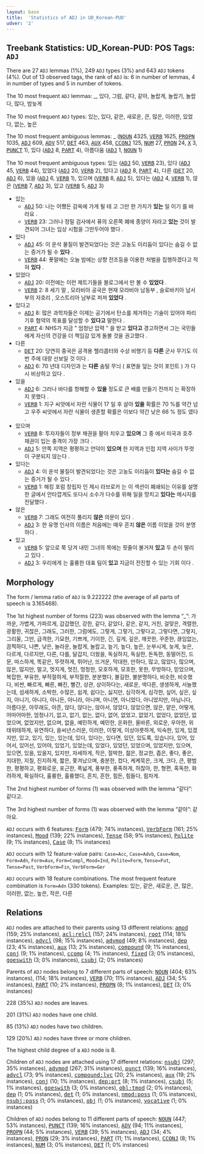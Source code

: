 ```yaml
---
layout: base
title:  'Statistics of ADJ in UD_Korean-PUD'
udver: '2'
---
```


## Treebank Statistics: UD_Korean-PUD: POS Tags: `ADJ`

There are 27 `ADJ` lemmas (1%), 249 `ADJ` types (3%) and 643 `ADJ` tokens (4%).
Out of 13 observed tags, the rank of `ADJ` is: 6 in number of lemmas, 4 in number of types and 5 in number of tokens.

The 10 most frequent `ADJ` lemmas: _, 있다, 그럼, 같다, 같아, 놀랍게, 놀랍기, 놀랍다, 많다, 밤늦게

The 10 most frequent `ADJ` types:  있는, 있다, 같은, 새로운, 큰, 많은, 이러한, 있었다, 없는, 높은

The 10 most frequent ambiguous lemmas: _ (<tt><a href="ko_pud-pos-NOUN.html">NOUN</a></tt> 4325, <tt><a href="ko_pud-pos-VERB.html">VERB</a></tt> 1625, <tt><a href="ko_pud-pos-PROPN.html">PROPN</a></tt> 1035, <tt><a href="ko_pud-pos-ADJ.html">ADJ</a></tt> 609, <tt><a href="ko_pud-pos-ADV.html">ADV</a></tt> 517, <tt><a href="ko_pud-pos-DET.html">DET</a></tt> 463, <tt><a href="ko_pud-pos-AUX.html">AUX</a></tt> 458, <tt><a href="ko_pud-pos-CCONJ.html">CCONJ</a></tt> 125, <tt><a href="ko_pud-pos-NUM.html">NUM</a></tt> 27, <tt><a href="ko_pud-pos-PRON.html">PRON</a></tt> 24, <tt><a href="ko_pud-pos-X.html">X</a></tt> 3, <tt><a href="ko_pud-pos-PUNCT.html">PUNCT</a></tt> 1), 있다 (<tt><a href="ko_pud-pos-ADJ.html">ADJ</a></tt> 8, <tt><a href="ko_pud-pos-PART.html">PART</a></tt> 4), 아름다움 (<tt><a href="ko_pud-pos-ADJ.html">ADJ</a></tt> 1, <tt><a href="ko_pud-pos-NOUN.html">NOUN</a></tt> 1)

The 10 most frequent ambiguous types:  있는 (<tt><a href="ko_pud-pos-ADJ.html">ADJ</a></tt> 50, <tt><a href="ko_pud-pos-VERB.html">VERB</a></tt> 23), 있다 (<tt><a href="ko_pud-pos-ADJ.html">ADJ</a></tt> 45, <tt><a href="ko_pud-pos-VERB.html">VERB</a></tt> 44), 있었다 (<tt><a href="ko_pud-pos-ADJ.html">ADJ</a></tt> 20, <tt><a href="ko_pud-pos-VERB.html">VERB</a></tt> 2), 있다고 (<tt><a href="ko_pud-pos-ADJ.html">ADJ</a></tt> 8, <tt><a href="ko_pud-pos-PART.html">PART</a></tt> 4), 다른 (<tt><a href="ko_pud-pos-DET.html">DET</a></tt> 20, <tt><a href="ko_pud-pos-ADJ.html">ADJ</a></tt> 6), 있을 (<tt><a href="ko_pud-pos-ADJ.html">ADJ</a></tt> 6, <tt><a href="ko_pud-pos-VERB.html">VERB</a></tt> 1), 있으며 (<tt><a href="ko_pud-pos-VERB.html">VERB</a></tt> 8, <tt><a href="ko_pud-pos-ADJ.html">ADJ</a></tt> 5), 있다는 (<tt><a href="ko_pud-pos-ADJ.html">ADJ</a></tt> 4, <tt><a href="ko_pud-pos-VERB.html">VERB</a></tt> 1), 않은 (<tt><a href="ko_pud-pos-VERB.html">VERB</a></tt> 7, <tt><a href="ko_pud-pos-ADJ.html">ADJ</a></tt> 3), 있고 (<tt><a href="ko_pud-pos-VERB.html">VERB</a></tt> 5, <tt><a href="ko_pud-pos-ADJ.html">ADJ</a></tt> 3)


* 있는
  * <tt><a href="ko_pud-pos-ADJ.html">ADJ</a></tt> 50: 나는 어쨌든 감옥에 가게 될 테 고 그만 한 가치가 <b>있는</b> 일 이기 를 바라요 .
  * <tt><a href="ko_pud-pos-VERB.html">VERB</a></tt> 23: 그러나 정밀 검사에서 퓨의 오른쪽 폐에 종양이 자라고 <b>있는</b> 것이 발견되어 그녀는 임상 시험을 그만두어야 했다 .
* 있다
  * <tt><a href="ko_pud-pos-ADJ.html">ADJ</a></tt> 45: 이 운석 물질이 발견되었다는 것은 고농도 이리듐이 있다는 숨길 수 없는 증거가 될 수 <b>있다</b> .
  * <tt><a href="ko_pud-pos-VERB.html">VERB</a></tt> 44: 푯말에는 오늘 밤에는 상향 전조등을 이용한 처벌을 집행하겠다고 적혀 <b>있다</b> .
* 있었다
  * <tt><a href="ko_pud-pos-ADJ.html">ADJ</a></tt> 20: 이전에는 이런 제트기들을 블로그에서 만 볼 수 <b>있었다</b> .
  * <tt><a href="ko_pud-pos-VERB.html">VERB</a></tt> 2: 8 세기 말 , 모라비아 공국은 현재 모라비아 남동부 , 슬로바키아 남서부의 자호리 , 오스트리아 남부로 퍼져 <b>있었다</b> .
* 있다고
  * <tt><a href="ko_pud-pos-ADJ.html">ADJ</a></tt> 8: 많은 과학자들은 이제는 공기에서 탄소를 제거하는 기술이 있어야 파리 기후 협약의 목표를 달성할 수 <b>있다고</b> 말한다 .
  * <tt><a href="ko_pud-pos-PART.html">PART</a></tt> 4: NHS가 지금 " 엄청난 압력 " 을 받고 <b>있다고</b> 경고하면서 그는 국민들에게 자신의 건강을 더 책임감 있게 돌볼 것을 권고했다 .
* 다른
  * <tt><a href="ko_pud-pos-DET.html">DET</a></tt> 20: 당연히 중국은 공격용 헬리콥터와 수상 비행기 등 <b>다른</b> 군사 무기도 이번 주에 대량 선보일 것 이다 .
  * <tt><a href="ko_pud-pos-ADJ.html">ADJ</a></tt> 6: 70 년대 디자인과 는 <b>다른</b> 솜털 무늬 ( 표면을 덮는 것이 포인트 ) 가 다시 비상하고 있다 .
* 있을
  * <tt><a href="ko_pud-pos-ADJ.html">ADJ</a></tt> 6: 그러나 바다를 항해할 수 <b>있을</b> 정도로 큰 배를 만들기 전까지 는 확장하지 못했다 .
  * <tt><a href="ko_pud-pos-VERB.html">VERB</a></tt> 1: 지구 씨앗에서 자란 식물이 17 일 후 살아 <b>있을</b> 확률은 70 %를 약간 넘고 우주 씨앗에서 자란 식물이 생존할 확률은 이보다 약간 낮은 66 % 정도 였다 .
* 있으며
  * <tt><a href="ko_pud-pos-VERB.html">VERB</a></tt> 8: 투자자들이 정부 채권을 팔아 치우고 <b>있으며</b> 그 중 에서 미국과 호주 채권이 입는 충격이 가장 크다 .
  * <tt><a href="ko_pud-pos-ADJ.html">ADJ</a></tt> 5: 안쪽 지역은 평평하고 언덕이 <b>있으며</b> 한 지역과 인접 지역 사이가 뚜렷이 구분되지 않는다 .
* 있다는
  * <tt><a href="ko_pud-pos-ADJ.html">ADJ</a></tt> 4: 이 운석 물질이 발견되었다는 것은 고농도 이리듐이 <b>있다는</b> 숨길 수 없는 증거가 될 수 있다 .
  * <tt><a href="ko_pud-pos-VERB.html">VERB</a></tt> 1: 해킹 포럼 창립자 인 제시 라브로카 는 이 섹션이 폐쇄되는 이유를 설명한 글에서 안타깝게도 또다시 소수가 다수를 위해 일을 망치고 <b>있다는</b> 메시지를 전달했다 .
* 않은
  * <tt><a href="ko_pud-pos-VERB.html">VERB</a></tt> 7: 그래도 여전히 풀리지 <b>않은</b> 의문이 있다 .
  * <tt><a href="ko_pud-pos-ADJ.html">ADJ</a></tt> 3: 한 유명 인사의 이름은 처음에는 매우 흔치 <b>않은</b> 이름 이었을 것이 분명하다 .
* 있고
  * <tt><a href="ko_pud-pos-VERB.html">VERB</a></tt> 5: 앞으로 쭉 당겨 내민 그녀의 목에는 핏줄이 불거져 <b>있고</b> 두 손이 떨리고 있다 .
  * <tt><a href="ko_pud-pos-ADJ.html">ADJ</a></tt> 3: 우리에게 는 훌륭한 대표 팀이 <b>있고</b> 지금이 전진할 수 있는 기회 이다 .

## Morphology

The form / lemma ratio of `ADJ` is 9.222222 (the average of all parts of speech is 3.165468).

The 1st highest number of forms (223) was observed with the lemma “_”: 가까운, 가볍게, 가파르게, 갑갑했던, 강한, 같다, 같았다, 같은, 같지, 거친, 걸맞은, 격렬한, 광활한, 귀찮은, 그래도, 그러한, 그럼에도, 그렇게, 그렇기, 그렇다고, 그렇다면, 그렇지, 그리울, 그만, 급격한, 기묘한, 기쁘게, 기이한, 긴, 깊게, 깊은, 깨끗한, 꾸준한, 끊임없는, 끔찍하다, 나쁜, 낮은, 놀라운, 놀랍게, 놀랍고, 높기, 높다, 높은, 눈부시게, 늦게, 늦은, 다르게, 다르지만, 다른, 다를, 달갑지, 더웠을, 독실하지, 독실한, 돈독한, 동떨어진, 드문, 따스하게, 똑같은, 뚜렷하게, 뛰어난, 뜨거운, 막대한, 만하다, 많고, 많았다, 많으며, 많은, 많지만, 멀고, 멋지게, 멋진, 멍청한, 모호하게, 모호한, 못한, 무방하다, 믿었으며, 복잡한, 부유한, 부적절하게, 부적절한, 분분했다, 불길한, 불분명하다, 비슷한, 비슷했다, 비싼, 빠르게, 빠른, 빠진, 빨간, 상관, 상이하다는, 새로운, 색다른, 생생하게, 서늘했는데, 섬세하게, 소박한, 수많은, 쉽게, 쉽다는, 싫지만, 심각하게, 심각한, 싶어, 싶은, 싶지, 아니기, 아니다, 아니든, 아니라, 아니며, 아니면, 아니었다, 아니었지만, 아닙니다, 아름다운, 아무래도, 아픈, 않다, 않다는, 않아서, 않았다, 않았으면, 않은, 얕은, 어떻게, 어마어마한, 엄청나기, 없고, 없기, 없는, 없다, 없어, 없었고, 없었기, 없었다, 없었던, 없었으며, 없었지만, 없으며, 없을, 예민하게, 예민한, 온화한, 올바른, 외로운, 우아한, 위태위태하게, 유연하다, 을씨년스러운, 이러한, 이렇게, 이상야릇하게, 익숙한, 있게, 있겠지만, 있고, 있기, 있는, 있는데, 있다, 있다는, 있다면, 있던, 있도록, 있습니다, 있어, 있어서, 있어선, 있어야, 있었기, 있었는데, 있었다, 있었던, 있었으며, 있었지만, 있으며, 있으면, 있을, 있을지, 있지만, 자세하게, 작은, 절박한, 젊은, 정교한, 좁은, 좋다, 좋은, 지대한, 지칠, 진지하게, 짧은, 쫓겨났으며, 충분한, 컸다, 케케묵은, 크게, 크다, 큰, 평범한, 평평하고, 평화로운, 포근한, 폭넓게, 풍부한, 풍족하게, 하찮아, 한, 형편, 혹독한, 화려하게, 확실하다, 훌륭한, 훌륭했다, 흔치, 흔한, 힘든, 힘들다, 힘차게.

The 2nd highest number of forms (1) was observed with the lemma “같다”: 같다고.

The 3rd highest number of forms (1) was observed with the lemma “같아”: 같아요.

`ADJ` occurs with 6 features: <tt><a href="ko_pud-feat-Form.html">Form</a></tt> (479; 74% instances), <tt><a href="ko_pud-feat-VerbForm.html">VerbForm</a></tt> (161; 25% instances), <tt><a href="ko_pud-feat-Mood.html">Mood</a></tt> (139; 22% instances), <tt><a href="ko_pud-feat-Tense.html">Tense</a></tt> (58; 9% instances), <tt><a href="ko_pud-feat-Polite.html">Polite</a></tt> (9; 1% instances), <tt><a href="ko_pud-feat-Case.html">Case</a></tt> (8; 1% instances)

`ADJ` occurs with 12 feature-value pairs: `Case=Acc`, `Case=Advb`, `Case=Nom`, `Form=Adn`, `Form=Aux`, `Form=Compl`, `Mood=Ind`, `Polite=Form`, `Tense=Fut`, `Tense=Past`, `VerbForm=Fin`, `VerbForm=Ger`

`ADJ` occurs with 18 feature combinations.
The most frequent feature combination is `Form=Adn` (330 tokens).
Examples: 있는, 같은, 새로운, 큰, 많은, 이러한, 없는, 높은, 작은, 다른


## Relations

`ADJ` nodes are attached to their parents using 13 different relations: <tt><a href="ko_pud-dep-amod.html">amod</a></tt> (159; 25% instances), <tt><a href="ko_pud-dep-acl-relcl.html">acl:relcl</a></tt> (157; 24% instances), <tt><a href="ko_pud-dep-root.html">root</a></tt> (114; 18% instances), <tt><a href="ko_pud-dep-advcl.html">advcl</a></tt> (98; 15% instances), <tt><a href="ko_pud-dep-advmod.html">advmod</a></tt> (49; 8% instances), <tt><a href="ko_pud-dep-dep.html">dep</a></tt> (23; 4% instances), <tt><a href="ko_pud-dep-aux.html">aux</a></tt> (13; 2% instances), <tt><a href="ko_pud-dep-compound.html">compound</a></tt> (9; 1% instances), <tt><a href="ko_pud-dep-conj.html">conj</a></tt> (9; 1% instances), <tt><a href="ko_pud-dep-ccomp.html">ccomp</a></tt> (4; 1% instances), <tt><a href="ko_pud-dep-fixed.html">fixed</a></tt> (3; 0% instances), <tt><a href="ko_pud-dep-goeswith.html">goeswith</a></tt> (3; 0% instances), <tt><a href="ko_pud-dep-csubj.html">csubj</a></tt> (2; 0% instances)

Parents of `ADJ` nodes belong to 7 different parts of speech: <tt><a href="ko_pud-pos-NOUN.html">NOUN</a></tt> (404; 63% instances),  (114; 18% instances), <tt><a href="ko_pud-pos-VERB.html">VERB</a></tt> (70; 11% instances), <tt><a href="ko_pud-pos-ADJ.html">ADJ</a></tt> (34; 5% instances), <tt><a href="ko_pud-pos-PART.html">PART</a></tt> (10; 2% instances), <tt><a href="ko_pud-pos-PROPN.html">PROPN</a></tt> (8; 1% instances), <tt><a href="ko_pud-pos-DET.html">DET</a></tt> (3; 0% instances)

228 (35%) `ADJ` nodes are leaves.

201 (31%) `ADJ` nodes have one child.

85 (13%) `ADJ` nodes have two children.

129 (20%) `ADJ` nodes have three or more children.

The highest child degree of a `ADJ` node is 8.

Children of `ADJ` nodes are attached using 17 different relations: <tt><a href="ko_pud-dep-nsubj.html">nsubj</a></tt> (297; 35% instances), <tt><a href="ko_pud-dep-advmod.html">advmod</a></tt> (267; 31% instances), <tt><a href="ko_pud-dep-punct.html">punct</a></tt> (139; 16% instances), <tt><a href="ko_pud-dep-advcl.html">advcl</a></tt> (73; 9% instances), <tt><a href="ko_pud-dep-compound-lvc.html">compound:lvc</a></tt> (20; 2% instances), <tt><a href="ko_pud-dep-aux.html">aux</a></tt> (19; 2% instances), <tt><a href="ko_pud-dep-conj.html">conj</a></tt> (10; 1% instances), <tt><a href="ko_pud-dep-dep-prt.html">dep:prt</a></tt> (8; 1% instances), <tt><a href="ko_pud-dep-csubj.html">csubj</a></tt> (5; 1% instances), <tt><a href="ko_pud-dep-goeswith.html">goeswith</a></tt> (3; 0% instances), <tt><a href="ko_pud-dep-obl-tmod.html">obl:tmod</a></tt> (2; 0% instances), <tt><a href="ko_pud-dep-dep.html">dep</a></tt> (1; 0% instances), <tt><a href="ko_pud-dep-det.html">det</a></tt> (1; 0% instances), <tt><a href="ko_pud-dep-nmod-poss.html">nmod:poss</a></tt> (1; 0% instances), <tt><a href="ko_pud-dep-nsubj-pass.html">nsubj:pass</a></tt> (1; 0% instances), <tt><a href="ko_pud-dep-obj.html">obj</a></tt> (1; 0% instances), <tt><a href="ko_pud-dep-vocative.html">vocative</a></tt> (1; 0% instances)

Children of `ADJ` nodes belong to 11 different parts of speech: <tt><a href="ko_pud-pos-NOUN.html">NOUN</a></tt> (447; 53% instances), <tt><a href="ko_pud-pos-PUNCT.html">PUNCT</a></tt> (139; 16% instances), <tt><a href="ko_pud-pos-ADV.html">ADV</a></tt> (94; 11% instances), <tt><a href="ko_pud-pos-PROPN.html">PROPN</a></tt> (44; 5% instances), <tt><a href="ko_pud-pos-VERB.html">VERB</a></tt> (39; 5% instances), <tt><a href="ko_pud-pos-ADJ.html">ADJ</a></tt> (34; 4% instances), <tt><a href="ko_pud-pos-PRON.html">PRON</a></tt> (29; 3% instances), <tt><a href="ko_pud-pos-PART.html">PART</a></tt> (11; 1% instances), <tt><a href="ko_pud-pos-CCONJ.html">CCONJ</a></tt> (8; 1% instances), <tt><a href="ko_pud-pos-NUM.html">NUM</a></tt> (3; 0% instances), <tt><a href="ko_pud-pos-DET.html">DET</a></tt> (1; 0% instances)

